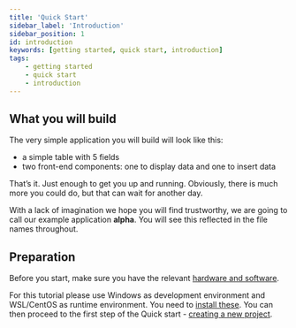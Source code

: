 ```yaml
---
title: 'Quick Start'
sidebar_label: 'Introduction'
sidebar_position: 1
id: introduction
keywords: [getting started, quick start, introduction]
tags:
    - getting started
    - quick start
    - introduction
---
```




## What you will build

The very simple application you will build will look like this:

- a simple table with 5 fields
- two front-end components: one to display data and one to insert data

That’s it. Just enough to get you up and running. Obviously, there is much more you could do, but that can wait for another day.

With a lack of imagination we hope you will find trustworthy, we are going to call our example application **alpha**. You will see this reflected in the file names throughout.

## Preparation
Before you start, make sure you have the relevant [hardware and software](../../getting-started/quick-start/hardware-and-software/).

For this tutorial please use Windows as development environment and WSL/CentOS as runtime environment. You need to [install these](../../getting-started/prerequisites/installing-wsl/). You can then proceed to the first step of the Quick start - [creating a new project](../../getting-started/quick-start/create-a-new-project/).

